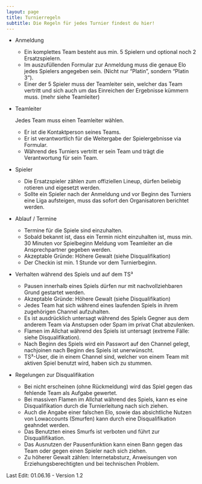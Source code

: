 ```yaml
---
layout: page
title: Turnierregeln
subtitle: Die Regeln für jedes Turnier findest du hier!
---
```


* Anmeldung
  * Ein komplettes Team besteht aus min. 5 Spielern und optional noch 2 Ersatzspielern.
  * Im auszufüllenden Formular zur Anmeldung muss die genaue Elo jedes Spielers angegeben sein. (Nicht nur “Platin”, sondern “Platin 3”).
  * Einer der 5 Spieler muss der Teamleiter sein, welcher das Team vertritt und sich auch um das Einreichen der Ergebnisse kümmern muss. (mehr siehe Teamleiter)

* Teamleiter

   Jedes Team muss einen Teamleiter wählen.

  * Er ist die Kontaktperson seines Teams. 
  * Er ist verantwortlich für die Weitergabe der Spielergebnisse via Formular.
  * Während des Turniers vertritt er sein Team und trägt die Verantwortung für sein Team.
  
* Spieler
  * Die Ersatzspieler zählen zum offiziellen Lineup, dürfen beliebig rotieren und eigesetzt werden.
  * Sollte ein Spieler nach der Anmeldung und vor Beginn des Turniers eine Liga aufsteigen, muss das sofort den Organisatoren berichtet werden.

* Ablauf / Termine

  * Termine für die Spiele sind einzuhalten.
  * Sobald bekannt ist, dass ein Termin nicht einzuhalten ist, muss min. 30 Minuten vor Spielbeginn Meldung vom Teamleiter an die Ansprechpartner gegeben werden.
  * Akzeptable Gründe: Höhere Gewalt (siehe Disqualifikation)
  * Der Checkin ist min. 1 Stunde vor dem Turnierbeginn. 

* Verhalten während des Spiels und auf dem TS³

  *  Pausen innerhalb eines Spiels dürfen nur mit nachvollziehbaren Grund gestartet werden.
  * Akzeptable Gründe: Höhere Gewalt (siehe Disqualifikation)
  * Jedes Team hat sich während eines laufenden Spiels in ihrem zugehörigen Channel aufzuhalten.
  * Es ist ausdrücklich untersagt während des Spiels Gegner aus dem anderem Team via Anstupsen oder Spam im privat Chat abzulenken.
  * Flamen im Allchat während des Spiels ist untersagt (extreme Fälle: siehe Disqualifikation).
  * Nach Beginn des Spiels wird ein Passwort auf den Channel gelegt, nachjoinen nach Beginn des Spiels ist unerwünscht.
  * TS³-User, die in einem Channel sind, welcher von einem Team mit aktiven Spiel benutzt wird, haben sich zu stummen.


* Regelungen zur Disqualifikation

  * Bei nicht erscheinen (ohne Rückmeldung) wird das Spiel gegen das fehlende Team als Aufgabe gewertet.
  * Bei massiven Flamen im Allchat während des Spiels, kann es eine Disqualifikation durch die Turnierleitung nach sich ziehen.
  * Auch die Angabe einer falschen Elo, sowie das absichtliche Nutzen von Lowaccounts (Smurfen) kann durch eine Disqualifikation geahndet werden.
  * Das Benutzten eines Smurfs ist verboten und führt zur Disquallifikation.
  * Das Ausnutzen der Pausenfunktion kann einen Bann gegen das Team oder gegen einen Spieler nach sich ziehen.
  * Zu höherer Gewalt zählen: Internetabsturz, Anweisungen von Erziehungsberechtigten und bei technischen Problem.


Last Edit: 01.06.16   -   Version 1.2
